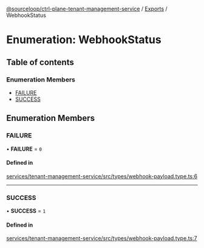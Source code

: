[@sourceloop/ctrl-plane-tenant-management-service](../README.md) / [Exports](../modules.md) / WebhookStatus

# Enumeration: WebhookStatus

## Table of contents

### Enumeration Members

- [FAILURE](WebhookStatus.md#failure)
- [SUCCESS](WebhookStatus.md#success)

## Enumeration Members

### FAILURE

• **FAILURE** = ``0``

#### Defined in

[services/tenant-management-service/src/types/webhook-payload.type.ts:6](https://github.com/sourcefuse/arc-saas/blob/5e03dcb/services/tenant-management-service/src/types/webhook-payload.type.ts#L6)

___

### SUCCESS

• **SUCCESS** = ``1``

#### Defined in

[services/tenant-management-service/src/types/webhook-payload.type.ts:7](https://github.com/sourcefuse/arc-saas/blob/5e03dcb/services/tenant-management-service/src/types/webhook-payload.type.ts#L7)
